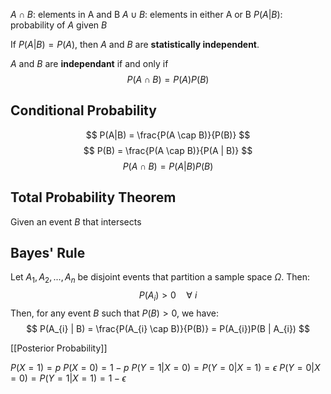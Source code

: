 $A \cap B$: elements in A and B
$A \cup B$: elements in either A or B
$P(A|B)$: probability of $A$ given $B$

If $P(A|B) = P(A)$, then $A$ and $B$ are **statistically independent**.

$A$ and $B$ are **independant** if and only if
$$
	P(A \cap B) = P(A)P(B)
$$

## Conditional Probability
$$
P(A|B) = \frac{P(A \cap B)}{P(B)}
$$
$$
P(B) = \frac{P(A \cap B)}{P(A | B)}
$$
$$
P(A \cap B) = P(A|B)P(B)
$$

## Total Probability Theorem
Given an event $B$ that intersects 

## Bayes' Rule
Let $A_{1}, A_{2}, ..., A_{n}$ be disjoint events that partition a sample space $\Omega$. Then:
$$
P(A_{i}) > 0 \quad\forall\ i
$$
Then, for any event $B$ such that $P(B) > 0$,  we have:
$$
P(A_{i} | B) = \frac{P(A_{i} \cap B)}{P(B)} = P(A_{i})P(B | A_{i})
$$

[[Posterior Probability]]

$P(X=1) = p$
$P(X=0) = 1 - p$
$P(Y=1 | X=0) = P(Y=0 | X=1) = \epsilon$
$P(Y=0 | X=0) = P(Y=1 | X=1) = 1 - \epsilon$

